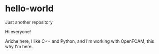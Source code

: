 # hello-world
Just another repository

Hi everyone!

Ariche here, I like C++ and Python, and I'm working with OpenFOAM, 
this why I'm here.
